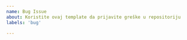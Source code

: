 ```yaml
---
name: Bug Issue
about: Koristite ovaj template da prijavite greške u repositoriju
labels: 'bug'

---
```


